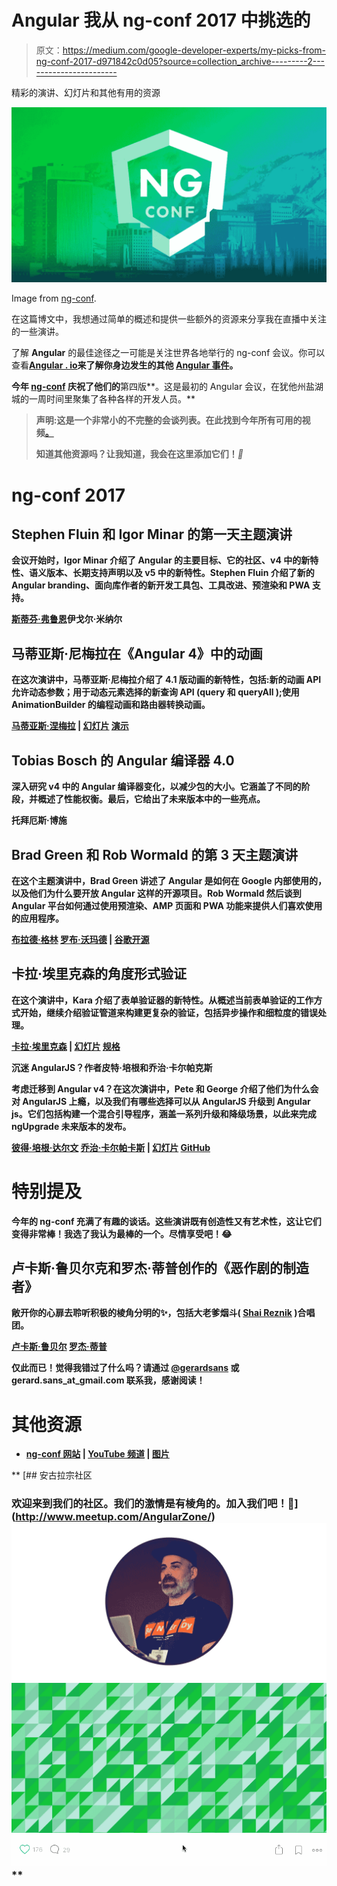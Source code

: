 # Angular 我从 ng-conf 2017 中挑选的

> 原文：<https://medium.com/google-developer-experts/my-picks-from-ng-conf-2017-d971842c0d05?source=collection_archive---------2----------------------->

精彩的演讲、幻灯片和其他有用的资源

![](img/2f2383966215230bdceb68c1aec429c3.png)

Image from [ng-conf](https://www.ng-conf.org/).

在这篇博文中，我想通过简单的概述和提供一些额外的资源来分享我在直播中关注的一些演讲。

了解 **Angular** 的最佳途径之一可能是关注世界各地举行的 ng-conf 会议。你可以查看[**Angular . io**](https://angular.io)**来了解你身边发生的其他 [Angular 事件](https://angular.io/events.html)。**

**今年 [**ng-conf**](https://www.ng-conf.org/) 庆祝了他们的**第四版**。这是最初的 Angular 会议，在犹他州盐湖城的一周时间里聚集了各种各样的开发人员。**

> **声明:这是一个非常小的不完整的会谈列表。在此找到今年所有可用的视频[。](https://www.youtube.com/user/ngconfvideos/videos)**
> 
> **知道其他资源吗？让我知道，我会在这里添加它们！*💖***

# **ng-conf 2017**

## **Stephen Fluin 和 Igor Minar 的第一天主题演讲**

**会议开始时，Igor Minar 介绍了 Angular 的主要目标、它的社区、v4 中的新特性、语义版本、长期支持声明以及 v5 中的新特性。Stephen Fluin 介绍了新的 Angular branding、面向库作者的新开发工具包、工具改进、预渲染和 PWA 支持。**

**[斯蒂芬·弗鲁恩](https://twitter.com/stephenfluin)伊戈尔·米纳尔**

## ****马蒂亚斯·尼梅拉在《Angular 4》中的动画****

**在这次演讲中，马蒂亚斯·尼梅拉介绍了 4.1 版动画的新特性，包括:新的动画 API 允许动态参数；用于动态元素选择的新查询 API (query 和 queryAll );使用 AnimationBuilder 的编程动画和路由器转换动画。**

**[马蒂亚斯·涅梅拉](https://twitter.com/yearofmoo) | [幻灯片](http://slides.yearofmoo.com/ng-conf-2017-slides) [演示](http://slides.yearofmoo.com/ng4-animations-preview/demo/)**

## **Tobias Bosch 的 Angular 编译器 4.0**

**深入研究 v4 中的 Angular 编译器变化，以减少包的大小。它涵盖了不同的阶段，并概述了性能权衡。最后，它给出了未来版本中的一些亮点。**

**托拜厄斯·博施**

## **Brad Green 和 Rob Wormald 的第 3 天主题演讲**

**在这个主题演讲中，Brad Green 讲述了 Angular 是如何在 Google 内部使用的，以及他们为什么要开放 Angular 这样的开源项目。Rob Wormald 然后谈到 Angular 平台如何通过使用预渲染、AMP 页面和 PWA 功能来提供人们喜欢使用的应用程序。**

**[布拉德·格林](https://twitter.com/bradlygreen) [罗布·沃玛德](https://github.com/angular-pakistan/ng-conf-2017/blob/master/twitter.com/robwormald) | [谷歌开源](https://opensource.google.com/projects/explore/featured)**

## **卡拉·埃里克森的角度形式验证**

**在这个演讲中，Kara 介绍了表单验证器的新特性。从概述当前表单验证的工作方式开始，继续介绍验证管道来构建更复杂的验证，包括异步操作和细粒度的错误处理。**

**[卡拉·埃里克森](https://twitter.com/karaforthewin) | [幻灯片](https://t.co/cRXy4v3HxO) [规格](https://www.google.com/url?q=https://goo.gl/s1VsRy&sa=D&ust=1491654693243000&usg=AFQjCNEZEfiyS1N_J5l97pXwQKkxgFMuOQ)**

****沉迷 AngularJS？作者皮特·培根和乔治·卡尔帕克斯****

**考虑迁移到 Angular v4？在这次演讲中，Pete 和 George 介绍了他们为什么会对 AngularJS 上瘾，以及我们有哪些选择可以从 AngularJS 升级到 Angular js。它们包括构建一个混合引导程序，涵盖一系列升级和降级场景，以此来完成 ngUpgrade 未来版本的发布。**

**[彼得·培根·达尔文](https://twitter.com/petebd) [乔治·卡尔帕卡斯](https://twitter.com/gkalpakas) | [幻灯片](https://docs.google.com/presentation/d/1enzWLYFCL9NzM19BhJp_Agax7RtoSk2lgs-3Sc4s7Yw/pub?slide=id.g128d8fde34_1_2) [GitHub](https://github.com/angular-upgrade-examples/todo-app)**

# **特别提及**

**今年的 ng-conf 充满了有趣的谈话。这些演讲既有创造性又有艺术性，这让它们变得非常棒！我选了我认为最棒的一个。尽情享受吧！😂**

## **卢卡斯·鲁贝尔克和罗杰·蒂普创作的《恶作剧的制造者》**

**敞开你的心扉去聆听积极的棱角分明的✨，包括大老爹烟斗( [Shai Reznik](https://twitter.com/shai_reznik) )合唱团。**

**[卢卡斯·鲁贝尔](https://twitter.com/simpulton) [罗杰·蒂普](https://twitter.com/rogertippingII)**

**仅此而已！觉得我错过了什么吗？请通过 [@gerardsans](https://twitter.com/intent/user?screen_name=gerardsans) 或 gerard.sans_at_gmail.com 联系我，感谢阅读！**

# **其他资源**

*   **[ng-conf 网站](https://www.ng-conf.org/) | [YouTube 频道](https://www.youtube.com/user/ngconfvideos/videos) | [图片](https://www.dropbox.com/sh/14x3rbv8ccyzms5/AAAAsCqEN0825uMsOTBQfGdva?dl=0)**

**[](http://www.meetup.com/AngularZone/) [## 安古拉宗社区

### 欢迎来到我们的社区。我们的激情是有棱角的。加入我们吧！🚀](http://www.meetup.com/AngularZone/) [![](img/abefda0aa7864742686ec7f7fdffe2b5.png)](https://twitter.com/intent/user?screen_name=gerardsans)![](img/dc92350c1da7fc89bc8898af6c60d53e.png)![](img/9919e94fb26ee230eed9094922bee192.png)**